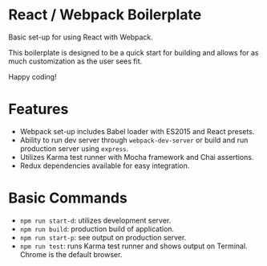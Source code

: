 # React / Webpack Boilerplate

Basic set-up for using React with Webpack. 

This boilerplate is designed to be a quick start for building and allows for as much customization as the user sees fit.

Happy coding!

# Features
- Webpack set-up includes Babel loader with ES2015 and React presets.
- Ability to run dev server through `webpack-dev-server` or build and run production server using `express`.
- Utilizes Karma test runner with Mocha framework and Chai assertions.
- Redux dependencies available for easy integration.

# Basic Commands
- `npm run start-d`: utilizes development server.
- `npm run build`: production build of application.
- `npm run start-p`: see output on production server.
- `npm run test`: runs Karma test runner and shows output on Terminal. Chrome is the default browser.


